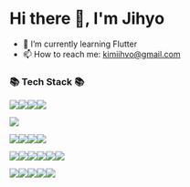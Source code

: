 # Hi there 👋, I'm Jihyo
- 🌱 I’m currently learning Flutter
- 📫 How to reach me: kimiihvo@gmail.com


### 📚 Tech Stack 📚
<img src="https://img.shields.io/badge/javascript-F7DF1E?style=for-the-badge&logo=javascript&logoColor=black"><img src="https://img.shields.io/badge/Css-1572B6?style=for-the-badge&logo=Css&logoColor=white"><img src="https://img.shields.io/badge/Angular.Js-E23237?style=for-the-badge&logo=AngularJs&logoColor=white"><img src="https://img.shields.io/badge/VUE.Js-4FC08D?style=for-the-badge&logo=VUE.Js&logoColor=white">

<img src="https://img.shields.io/badge/flutter-02569B?style=for-the-badge&logo=flutter&logoColor=white">

<img src="https://img.shields.io/badge/java-000000?style=for-the-badge&logo=java&logoColor=white"><img src="https://img.shields.io/badge/Spring-6DB33F?style=for-the-badge&logo=Spring&logoColor=white"><img src="https://img.shields.io/badge/Oracle-F80000?style=for-the-badge&logo=Oracle&logoColor=white"><img src="https://img.shields.io/badge/Mysql-4479A1?style=for-the-badge&logo=Mysql&logoColor=white">

<img src="https://img.shields.io/badge/docker-2496ED?style=for-the-badge&logo=docker&logoColor=white"><img src="https://img.shields.io/badge/git-F05032?style=for-the-badge&logo=git&logoColor=white"><img src="https://img.shields.io/badge/github-181717?style=for-the-badge&logo=github&logoColor=white"><img src="https://img.shields.io/badge/bitbucket-0052CC?style=for-the-badge&logo=bitbucket&logoColor=white"><img src="https://img.shields.io/badge/postman-FF6C37?style=for-the-badge&logo=postman&logoColor=white"><img src="https://img.shields.io/badge/apache tomcat-F8DC75?style=for-the-badge&logo=apachetomcat&logoColor=black">

<img src="https://img.shields.io/badge/jetbrains-000000?style=for-the-badge&logo=jetbrains&logoColor=white"><img src="https://img.shields.io/badge/intellij-000000?style=for-the-badge&logo=intellijidea&logoColor=white"><img src="https://img.shields.io/badge/datagrip-000000?style=for-the-badge&logo=datagrip&logoColor=white"><img src="https://img.shields.io/badge/eclipse-2C2255?style=for-the-badge&logo=eclipseide&logoColor=white"><img src="https://img.shields.io/badge/termius-000000?style=for-the-badge&logo=termius&logoColor=white">


<!--
**kimiihvo/kimiihvo** is a ✨ _special_ ✨ repository because its `README.md` (this file) appears on your GitHub profile.
### ✔️Frond-end
### ✔️Back-end
Here are some ideas to get you started:

- 🔭 I’m currently working on ...
- 🌱 I’m currently learning ...
- 👯 I’m looking to collaborate on ...
- 🤔 I’m looking for help with ...
- 💬 Ask me about ...
- 📫 How to reach me: ...
- 😄 Pronouns: ...
- ⚡ Fun fact: ...

<div align="center">
  📚 Tech Stack 📚
  <br/>
  <br/>
  <br/>
  <br/>
  ✨ Platforms & Languages ✨
  <br/>
	<img src="https://img.shields.io/badge/Java-007396?style=flat&logo=Java&logoColor=white" />
	<img src="https://img.shields.io/badge/HTML5-E34F26?style=flat&logo=HTML5&logoColor=white" />
	<img src="https://img.shields.io/badge/CSS3-1572B6?style=flat&logo=CSS3&logoColor=white" />
  <br/>
  <br/>
  <br/>
  <br/>
  
  🛠 Tools 🛠
  <br/>
</div>

-->
   
